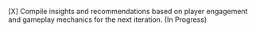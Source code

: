 [X] Compile insights and recommendations based on player engagement and gameplay mechanics for the next iteration. (In Progress)